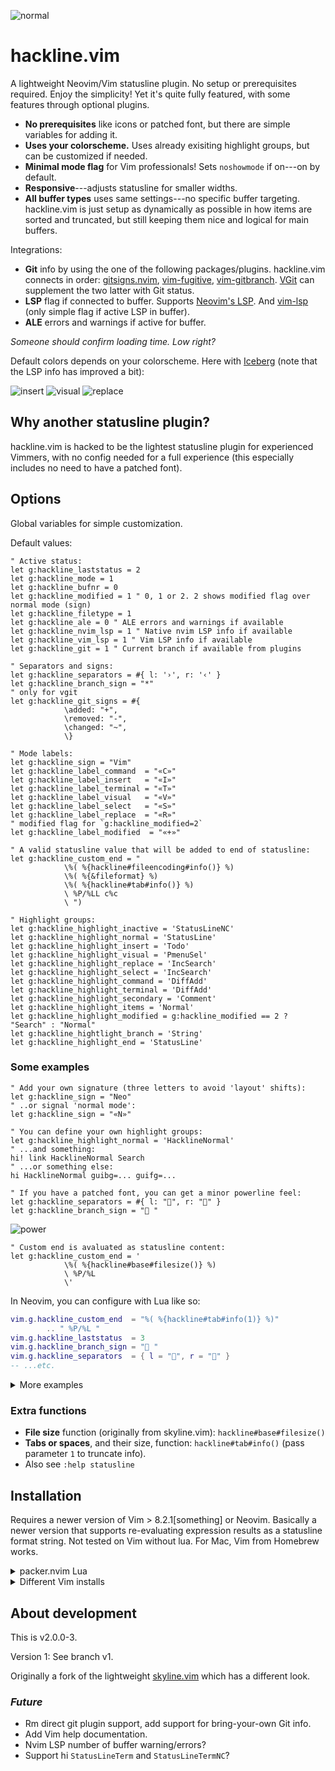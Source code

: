 ![normal](https://user-images.githubusercontent.com/729055/178598591-5198524e-73e6-404e-a9fe-1ec5971d30bf.png)

# hackline.vim

A lightweight Neovim/Vim statusline plugin. No setup or prerequisites required. Enjoy the simplicity! Yet it's quite fully featured, with some features through optional plugins.

- **No prerequisites** like icons or patched font, but there are simple variables for adding it.
- **Uses your colorscheme.** Uses already exisiting highlight groups, but can be customized if needed.
- **Minimal mode flag** for Vim professionals! Sets `noshowmode` if on---on by default.
- **Responsive**---adjusts statusline for smaller widths.
- **All buffer types** uses same settings---no specific buffer targeting. hackline.vim is just setup as dynamically as possible in how items are sorted and truncated, but still keeping them nice and logical for main buffers.

Integrations:

- **Git** info by using the one of the following packages/plugins. hackline.vim connects in order: [gitsigns.nvim](https://github.com/lewis6991/gitsigns.nvim), [vim-fugitive](https://github.com/tpope/vim-fugitive), [vim-gitbranch](https://github.com/itchyny/vim-gitbranch). [VGit](https://github.com/tanvirtin/vgit.nvim) can supplement the two latter with Git status.
- **LSP** flag if connected to buffer. Supports [Neovim's LSP](https://github.com/neovim/nvim-lspconfig).
And [vim-lsp](https://github.com/prabirshrestha/vim-lsp) (only simple flag if active LSP in buffer).
- **ALE** errors and warnings if active for buffer.

*Someone should confirm loading time. Low right?*

Default colors depends on your colorscheme. Here with [Iceberg](https://cocopon.github.io/iceberg.vim/) (note that the LSP info has improved a bit):

![insert](https://user-images.githubusercontent.com/729055/176217647-9c464f60-91d3-405f-8fc0-c66feaca1541.png)
![visual](https://user-images.githubusercontent.com/729055/176217668-2f5a1ccd-4f0a-469f-8912-fad630dd0e03.png)
![replace](https://user-images.githubusercontent.com/729055/176217697-f548262d-d277-4752-8419-b064d6e0df67.png)

## Why another statusline plugin?

hackline.vim is hacked to be the lightest statusline plugin for experienced Vimmers, with no config needed for a full experience (this especially includes no need to have a patched font).

## Options

Global variables for simple customization.

Default values:

```vim
" Active status:
let g:hackline_laststatus = 2
let g:hackline_mode = 1
let g:hackline_bufnr = 0
let g:hackline_modified = 1 " 0, 1 or 2. 2 shows modified flag over normal mode (sign)
let g:hackline_filetype = 1
let g:hackline_ale = 0 " ALE errors and warnings if available
let g:hackline_nvim_lsp = 1 " Native nvim LSP info if available
let g:hackline_vim_lsp = 1 " Vim LSP info if available
let g:hackline_git = 1 " Current branch if available from plugins

" Separators and signs:
let g:hackline_separators = #{ l: '›', r: '‹' }
let g:hackline_branch_sign = "*"
" only for vgit
let g:hackline_git_signs = #{
			\added: "+",
			\removed: "-",
			\changed: "~",
			\}

" Mode labels:
let g:hackline_sign = "Vim"
let g:hackline_label_command  = "«C»"
let g:hackline_label_insert   = "«I»"
let g:hackline_label_terminal = "«T»"
let g:hackline_label_visual   = "«V»"
let g:hackline_label_select   = "«S»"
let g:hackline_label_replace  = "«R»"
" modified flag for `g:hackline_modified=2`
let g:hackline_label_modified  = "«+»"

" A valid statusline value that will be added to end of statusline:
let g:hackline_custom_end = "
			\%( %{hackline#fileencoding#info()} %)
			\%( %{&fileformat} %)
			\%( %{hackline#tab#info()} %)
			\ %P/%LL c%c
			\ ")

" Highlight groups:
let g:hackline_highlight_inactive = 'StatusLineNC'
let g:hackline_highlight_normal = 'StatusLine'
let g:hackline_highlight_insert = 'Todo'
let g:hackline_highlight_visual = 'PmenuSel'
let g:hackline_highlight_replace = 'IncSearch'
let g:hackline_highlight_select = 'IncSearch'
let g:hackline_highlight_command = 'DiffAdd'
let g:hackline_highlight_terminal = 'DiffAdd'
let g:hackline_highlight_secondary = 'Comment'
let g:hackline_highlight_items = 'Normal'
let g:hackline_highlight_modified = g:hackline_modified == 2 ? "Search" : "Normal"
let g:hackline_hightlight_branch = 'String'
let g:hackline_highlight_end = 'StatusLine'
```

### Some examples

```vim
" Add your own signature (three letters to avoid 'layout' shifts):
let g:hackline_sign = "Neo"
" ..or signal 'normal mode':
let g:hackline_sign = "«N»"
```

```vim
" You can define your own highlight groups:
let g:hackline_highlight_normal = 'HacklineNormal'
" ...and something:
hi! link HacklineNormal Search
" ...or something else:
hi HacklineNormal guibg=... guifg=...
```

```vim
" If you have a patched font, you can get a minor powerline feel:
let g:hackline_separators = #{ l: "", r: "" }
let g:hackline_branch_sign = " "
```

![power](https://user-images.githubusercontent.com/729055/176217828-f5642220-9b6f-4306-a5f3-ec166eee31a9.png)

```vim
" Custom end is avaluated as statusline content:
let g:hackline_custom_end = '
			\%( %{hackline#base#filesize()} %)
			\ %P/%L 
			\'
```

In Neovim, you can configure with Lua like so:

```lua
vim.g.hackline_custom_end  = "%( %{hackline#tab#info(1)} %)"
		.. " %P/%L "
vim.g.hackline_laststatus  = 3
vim.g.hackline_branch_sign = " "
vim.g.hackline_separators  = { l = "", r = "" }
-- ...etc.
```

<details>
<summary>More examples</summary>

**/Slash style:**

```lua
vim.g.hackline_modified       = "2"
vim.g.hackline_separators     = { l = "/", r = "/" }
vim.g.hackline_label_command  = "/ C"
vim.g.hackline_label_insert   = "/ I"
vim.g.hackline_label_terminal = "/ T"
vim.g.hackline_label_visual   = "/ V"
vim.g.hackline_label_select   = "/ S"
vim.g.hackline_label_replace  = "/ R"
vim.g.hackline_label_modified = "/ +"
```

</details>

### Extra functions

- **File size** function (originally from skyline.vim): `hackline#base#filesize()`
- **Tabs or spaces**, and their size, function: `hackline#tab#info()` (pass parameter `1` to truncate info).
- Also see `:help statusline`

## Installation

Requires a newer version of Vim > 8.2.1[something] or Neovim. Basically a newer version that supports re-evaluating expression results as a statusline format string. Not tested on Vim without lua. For Mac, Vim from Homebrew works.

<details>
<summary>packer.nvim Lua</summary>

```lua
-- packer.nvim
use{'jssteinberg/hackline.vim'}
```

```lua
-- packer.nvim with git info (without gitsigns or fugitive)
use{'jssteinberg/hackline.vim', requires = {'itchyny/vim-gitbranch'}}

-- Even lazyload it (does that makes sense?):
use { 'jssteinberg/hackline.vim', event = 'CursorHold' }
use { 'itchyny/vim-gitbranch', event = 'CursorHold' }
```

</details>

<details>
<summary>Different Vim installs</summary>

```vim
" minpac
call minpac#add('jssteinberg/hackline.vim')

" Vim packager
call packager#add('jssteinberg/hackline.vim')

" vim-jetpack
call jetpack#add('jssteinberg/hackline.vim')
```

(And it should be equally simple with vim-plug).

</details>

## About development

This is v2.0.0-3.

Version 1: See branch v1.

Originally a fork of the lightweight [skyline.vim](https://github.com/ourigen/skyline.vim) which has a different look.

### *Future*

- Rm direct git plugin support, add support for bring-your-own Git info.
- Add Vim help documentation.
- Nvim LSP number of buffer warning/errors?
- Support hi `StatusLineTerm` and `StatusLineTermNC`?
